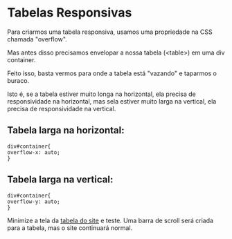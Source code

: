 # Tabelas Responsivas

Para criarmos uma tabela responsiva, usamos uma propriedade na CSS chamada "overflow".

Mas antes disso precisamos envelopar a nossa tabela (&lt;table&gt;) em uma div container.

Feito isso, basta vermos para onde a tabela está "vazando" e taparmos o buraco.

Isto é, se a tabela estiver muito longa na horizontal, ela precisa de responsividade na horizontal, mas sela estiver muito larga na vertical, ela precisa de responsividade na vertical.

## Tabela larga na horizontal:

``div#container{``<br>
``overflow-x: auto;``<br>
``}``

## Tabela larga na vertical:

``div#container{``<br>
``overflow-y: auto;``<br>
``}``

Minimize a tela da [tabela do site](https://andersonr-o.github.io/Html-Css/Tabelas-Responsivas/tabela-responsiva.html) e teste. Uma barra de scroll será criada para a tabela, mas o site continuará normal.
